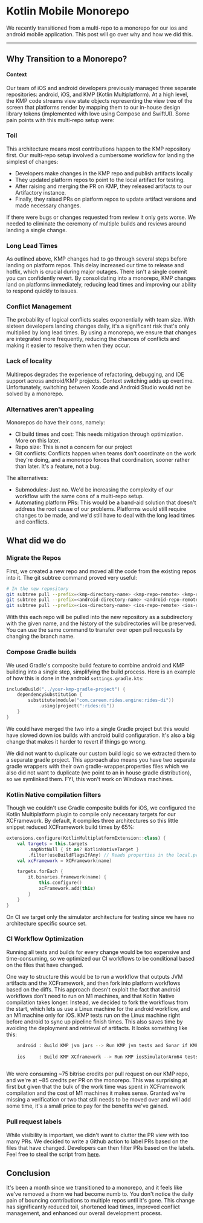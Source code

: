 # Kotlin Mobile Monorepo

We recently transitioned from a multi-repo to a monorepo for our ios and android mobile application. This post will go over why and how we did this.

------

## Why Transition to a Monorepo?

#### Context

Our team of iOS and android developers previously managed three separate repositories: android, iOS, and KMP (Kotlin Multiplatform). At a high level, the KMP code streams view state objects representing the view tree of the screen that platforms render by mapping them to our in-house design library tokens (implemented with love using Compose and SwiftUI). Some pain points with this multi-repo setup were:

### Toil

This architecture means most contributions happen to the KMP repository first. Our multi-repo setup involved a cumbersome workflow for landing the simplest of changes:

- Developers make changes in the KMP repo and publish artifacts locally
- They updated platform repos to point to the local artifact for testing.
- After raising and merging the PR on KMP, they released artifacts to our Artifactory instance.
- Finally, they raised PRs on platform repos to update artifact versions and made necessary changes.

If there were bugs or changes requested from review it only gets worse. We needed to eliminate the ceremony of multiple builds and reviews around landing a single change.

### Long Lead Times

As outlined above, KMP changes had to go through several steps before landing on platform repos. This delay increased our time to release and hotfix, which is crucial during major outages. There isn't a single commit you can confidently revert.
By consolidating into a monorepo, KMP changes land on platforms immediately, reducing lead times and improving our ability to respond quickly to issues.

### Conflict Management

The probability of logical conflicts scales exponentially with team size. With sixteen developers landing changes daily, it's a significant risk that's only multiplied by long lead times. By using a monorepo, we ensure that changes are integrated more frequently, reducing the chances of conflicts and making it easier to resolve them when they occur.

### Lack of locality

Multirepos degrades the experience of refactoring, debugging, and IDE support across android/KMP projects. Context switching adds up overtime. Unfortunately, switching between Xcode and Android Studio would not be solved by a monorepo.

### Alternatives aren't appealing

Monorepos do have their cons, namely:

- CI build times and cost: This needs mitigation through optimization. More on this later.
- Repo size: This is not a concern for our project
- Git conflicts: Conflicts happen when teams don't coordinate on the work they're doing, and a monorepo forces that coordination, sooner rather than later. It's a feature, not a bug.

The alternatives:

- Submodules: Just no. We'd be increasing the complexity of our workflow with the same cons of a multi-repo setup.
- Automating platform PRs: This would be a band-aid solution that doesn't address the root cause of our problems. Platforms would still require changes to be made, and we'd still have to deal with the long lead times and conflicts.

## What did we do

### Migrate the Repos

First, we created a new repo and moved all the code from the existing repos into it. The git subtree command proved very useful:

```bash
# In the new repository
git subtree pull --prefix=<kmp-directory-name> <kmp-repo-remote> <kmp-repo-main-branch>
git subtree pull --prefix=<android-directory-name> <android-repo-remote> <android-repo-main-branch>
git subtree pull --prefix=<ios-directory-name> <ios-repo-remote> <ios-repo-main-branch>
```

With this each repo will be pulled into the new repository as a subdirectory with the given name, and the history of the subdirectories will be preserved.
You can use the same command to transfer over open pull requests by changing the branch name.

### Compose Gradle builds

We used Gradle's composite build feature to combine android and KMP building into a single step, simplifying the build process. Here is an example of how this is done in the android `settings.gradle.kts`:

```kotlin
includeBuild("../your-kmp-gradle-project") {
    dependencySubstitution {
        substitute(module("com.careem.rides.engine:rides-di"))
            .using(project(":rides:di"))
    }
}
```

We could have merged the two into a single Gradle project but this would have slowed down ios builds with android build configuration. It's also a big change that makes it harder to revert if things go wrong.

We did not want to duplicate our custom build logic so we extracted them to a separate gradle project. This approach also means you have two separate gradle wrappers with their own gradle-wrapper.properties files which we also did not want to duplicate (we point to an in house gradle distribution), so we symlinked them. FYI, this won't work on Windows machines.

### Kotlin Native compilation filters

Though we couldn't use Gradle composite builds for iOS, we configured the Kotlin Multiplatform plugin to compile only necessary targets for our XCFramework. By default, it compiles three architectures so this little snippet reduced XCFramework build times by 65%:

```kotlin
extensions.configure(KotlinMultiplatformExtension::class) {
    val targets = this.targets
        .mapNotNull { it as? KotlinNativeTarget }
        .filter(useBuildFlagsIfAny) // Reads properties in the local.properties file
    val xcFramework = XCFramework(name)

    targets.forEach {
        it.binaries.framework(name) {
            this.configure()
            xcFramework.add(this)
        }
    }
}
```

On CI we target only the simulator architecture for testing since we have no architecture specific source set.

### CI Workflow Optimization

Running all tests and builds for every change would be too expensive and time-consuming, so we optimized our CI workflows to be conditional based on the files that have changed.

One way to structure this would be to run a workflow that outputs JVM artifacts and the XCFramework, and then fork into platform workflows based on the diffs. This approach doesn't exploit the fact that android workflows don't need to run on M1 machines, and that Kotlin Native compilation takes longer.
Instead, we decided to fork the workflows from the start, which lets us use a Linux machine for the android workflow, and an M1 machine only for iOS. KMP tests run on the Linux machine right before android to sync up pipeline finish times. This also saves time by avoiding the deployment and retrieval of artifacts. It looks something like this:

```bash
    android : Build KMP jvm jars --> Run KMP jvm tests and Sonar if KMP files changed --> Build APK --> Run android tests --> Run lint and sonar if android files changed
    
    ios     : Build KMP XCframework --> Run KMP iosSimulatorArm64 tests if KMP files changed --> Build Swift package --> Run ios tests --> Run ios lint and sonar if ios files changed
    
```

We were consuming ~75 bitrise credits per pull request on our KMP repo, and we're at ~85 credits per PR on the monorepo. This was surprising at first but given that the bulk of the work time was spent in XCFramework compilation and the cost of M1 machines it makes sense.
Granted we're missing a verification or two that still needs to be moved over and will add some time, it's a small price to pay for the benefits we've gained.

### Pull request labels

While visibility is important, we didn't want to clutter the PR view with too many PRs. We decided to write a Github action to label PRs based on the files that have changed. Developers can then filter PRs based on the labels. Feel free to steal the script from [here](https://github.com/bnvinay92/pr-labeler/blob/main/.github/workflows/pr-labels.yml).

## Conclusion

It's been a month since we transitioned to a monorepo, and it feels like we've removed a thorn we had become numb to. You don't notice the daily pain of bouncing contributions to multiple repos until it's gone. This change has significantly reduced toil, shortened lead times, improved conflict management, and enhanced our overall development process.

